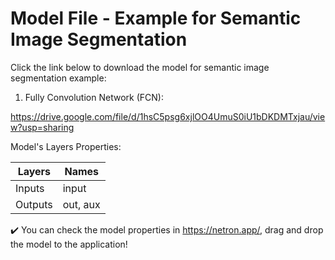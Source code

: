 # Model File - Example for Semantic Image Segmentation

Click the link below to download the model for semantic image segmentation example:

1. Fully Convolution Network (FCN):

https://drive.google.com/file/d/1hsC5psg6xjlOO4UmuS0iU1bDKDMTxjau/view?usp=sharing

Model's Layers Properties:

Layers | Names
------ | -----
Inputs | input
Outputs | out, aux

:heavy_check_mark: You can check the model properties in https://netron.app/, drag and drop the model to the application!
